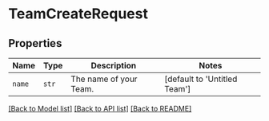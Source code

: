 # TeamCreateRequest



## Properties
Name | Type | Description | Notes
------------ | ------------- | ------------- | -------------
| `name` | ```str``` |  The name of your Team.  |  [default to 'Untitled Team'] |

[[Back to Model list]](../README.md#documentation-for-models) [[Back to API list]](../README.md#documentation-for-api-endpoints) [[Back to README]](../README.md)


